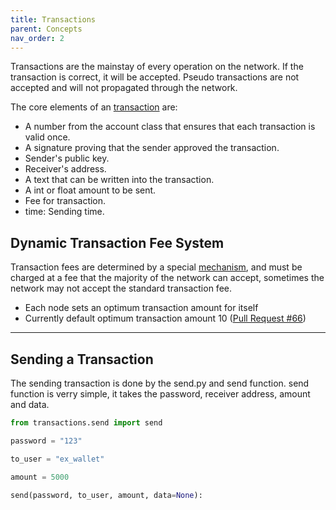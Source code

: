 ```yaml
---
title: Transactions
parent: Concepts
nav_order: 2
---
```


Transactions are the mainstay of every operation on the network. If the transaction is correct, it will be accepted.
Pseudo transactions are not accepted and will not propagated through the network.

The core elements of an [transaction](https://github.com/Decentra-Network/Decentra-Network/blob/master/decentra_network/transactions/transaction.py#L13) are:

- A number from the account class that ensures that
  each transaction is valid once.
- A signature proving that the sender approved the transaction.
- Sender's public key.
- Receiver's address.
- A text that can be written into the transaction.
- A int or float amount to be sent.
- Fee for transaction.
- time: Sending time.

## Dynamic Transaction Fee System

Transaction fees are determined by a special [mechanism](https://github.com/Decentra-Network/Decentra-Network/blob/master/decentra_network/blockchain/block/block_main.py#L292), and must be charged at a fee that the majority of the network can accept, sometimes the network may not accept the standard transaction fee.

- Each node sets an optimum transaction amount for itself
- Currently default optimum transaction amount 10 ([Pull Request #66](https://github.com/Decentra-Network/Decentra-Network/commit/82e124919e8031fed1a784bf5ddb023febb8a587#diff-17332442b68875a6b66bd4989c8ed80c22ce1c836445aa7042145b0c0627cf30R62))

---

## Sending a Transaction

The sending transaction is done by the send.py and send function.
send function is verry simple, it takes the password, receiver address, amount and data.

```python
from transactions.send import send

password = "123"

to_user = "ex_wallet"

amount = 5000

send(password, to_user, amount, data=None):
```
